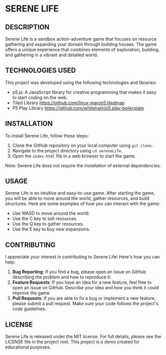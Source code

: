 # SERENE LIFE

## DESCRIPTION

Serene Life is a sandbox action-adventure game that focuses on resource gathering and expanding your domain through building houses. The game offers a unique experience that combines elements of exploration, building, and gathering in a vibrant and detailed world.

## TECHNOLOGIES USED

This project was developed using the following technologies and libraries:

- p5.js: A JavaScript library for creative programming that makes it easy to start coding on the web.
- Tiled Library <https://github.com/linux-man/p5.tiledmap>
- P5 Play Library <https://github.com/whitehatjr/p5.play-boilerplate>

## INSTALLATION

To install Serene Life, follow these steps:

1. Clone the GitHub repository on your local computer using `git clone`.
2. Navigate to the project directory using `cd sereneLife`.
3. Open the `index.html` file in a web browser to start the game.

Note: Serene Life does not require the installation of external dependencies.

## USAGE

Serene Life is an intuitive and easy-to-use game. After starting the game, you will be able to move around the world, gather resources, and build structures. Here are some examples of how you can interact with the game:

- Use WASD to move around the world.
- Use the C key to sell resources.
- Use the Q key to gather resources.
- Use the E key to buy new expansions.

## CONTRIBUTING

I appreciate your interest in contributing to Serene Life! Here's how you can help:

1. **Bug Reporting**: If you find a bug, please open an issue on GitHub describing the problem and how to reproduce it.
2. **Feature Requests**: If you have an idea for a new feature, feel free to open an issue on GitHub. Describe your idea and how you think it could improve the game.
3. **Pull Requests**: If you are able to fix a bug or implement a new feature, please submit a pull request. Make sure your code follows the project's code guidelines.

## LICENSE

Serene Life is released under the MIT license. For full details, please see the LICENSE file in the project root.
This project is a demo created for educational purposes.
